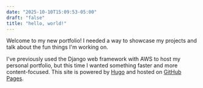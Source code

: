 ```yaml
---
date: "2025-10-10T15:09:53-05:00"
draft: "false"
title: "hello, world!"
---
```


Welcome to my new portfolio! I needed a way to showcase my projects and talk about the fun things I'm working on. 

I've previously used the Django web framework with AWS to host my personal portfolio, but this time I wanted something faster and more content-focused. This site is powered by [Hugo](https://gohugo.io) and hosted on [GitHub Pages](https://pages.github.com).